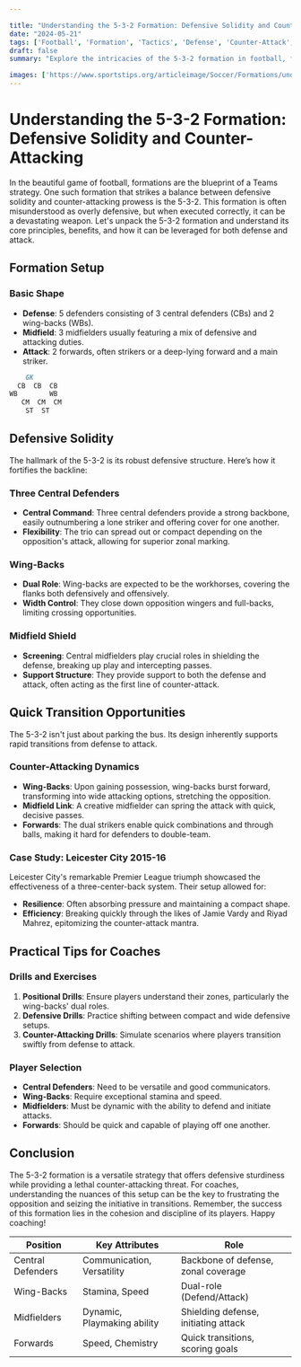 ```yaml
---

title: "Understanding the 5-3-2 Formation: Defensive Solidity and Counter-Attacking"
date: "2024-05-21"
tags: ['Football', 'Formation', 'Tactics', 'Defense', 'Counter-Attack', 'Coaching', 'Strategy', 'Soccer', 'Knowledge']
draft: false
summary: "Explore the intricacies of the 5-3-2 formation in football, focusing on its defensive strength and counter-attacking opportunities."

images: ['https://www.sportstips.org/articleimage/Soccer/Formations/understanding_the_5_3_2_formation_defensive_solidity_and_counter_attacking.webp']
---
```


# Understanding the 5-3-2 Formation: Defensive Solidity and Counter-Attacking

In the beautiful game of football, formations are the blueprint of a Teams strategy. One such formation that strikes a balance between defensive solidity and counter-attacking prowess is the 5-3-2. This formation is often misunderstood as overly defensive, but when executed correctly, it can be a devastating weapon. Let's unpack the 5-3-2 formation and understand its core principles, benefits, and how it can be leveraged for both defense and attack.

## Formation Setup

### Basic Shape

- **Defense**: 5 defenders consisting of 3 central defenders (CBs) and 2 wing-backs (WBs).
- **Midfield**: 3 midfielders usually featuring a mix of defensive and attacking duties.
- **Attack**: 2 forwards, often strikers or a deep-lying forward and a main striker.

```markdown
    GK
  CB  CB  CB
WB        WB
   CM  CM  CM
    ST  ST
```

## Defensive Solidity

The hallmark of the 5-3-2 is its robust defensive structure. Here’s how it fortifies the backline:

### Three Central Defenders

- **Central Command**: Three central defenders provide a strong backbone, easily outnumbering a lone striker and offering cover for one another.
- **Flexibility**: The trio can spread out or compact depending on the opposition's attack, allowing for superior zonal marking.

### Wing-Backs

- **Dual Role**: Wing-backs are expected to be the workhorses, covering the flanks both defensively and offensively.
- **Width Control**: They close down opposition wingers and full-backs, limiting crossing opportunities.

### Midfield Shield

- **Screening**: Central midfielders play crucial roles in shielding the defense, breaking up play and intercepting passes.
- **Support Structure**: They provide support to both the defense and attack, often acting as the first line of counter-attack.

## Quick Transition Opportunities

The 5-3-2 isn't just about parking the bus. Its design inherently supports rapid transitions from defense to attack.

### Counter-Attacking Dynamics

- **Wing-Backs**: Upon gaining possession, wing-backs burst forward, transforming into wide attacking options, stretching the opposition.
- **Midfield Link**: A creative midfielder can spring the attack with quick, decisive passes.
- **Forwards**: The dual strikers enable quick combinations and through balls, making it hard for defenders to double-team.

### Case Study: Leicester City 2015-16

Leicester City's remarkable Premier League triumph showcased the effectiveness of a three-center-back system. Their setup allowed for:

- **Resilience**: Often absorbing pressure and maintaining a compact shape.
- **Efficiency**: Breaking quickly through the likes of Jamie Vardy and Riyad Mahrez, epitomizing the counter-attack mantra.

## Practical Tips for Coaches

### Drills and Exercises

1. **Positional Drills**: Ensure players understand their zones, particularly the wing-backs' dual roles.
2. **Defensive Drills**: Practice shifting between compact and wide defensive setups.
3. **Counter-Attacking Drills**: Simulate scenarios where players transition swiftly from defense to attack.

### Player Selection

- **Central Defenders**: Need to be versatile and good communicators.
- **Wing-Backs**: Require exceptional stamina and speed.
- **Midfielders**: Must be dynamic with the ability to defend and initiate attacks.
- **Forwards**: Should be quick and capable of playing off one another.

## Conclusion

The 5-3-2 formation is a versatile strategy that offers defensive sturdiness while providing a lethal counter-attacking threat. For coaches, understanding the nuances of this setup can be the key to frustrating the opposition and seizing the initiative in transitions. Remember, the success of this formation lies in the cohesion and discipline of its players. Happy coaching!

| Position         | Key Attributes                      | Role                                |
|------------------|-------------------------------------|-------------------------------------|
| Central Defenders| Communication, Versatility          | Backbone of defense, zonal coverage |
| Wing-Backs       | Stamina, Speed                      | Dual-role (Defend/Attack)           |
| Midfielders      | Dynamic, Playmaking ability         | Shielding defense, initiating attack|
| Forwards         | Speed, Chemistry                    | Quick transitions, scoring goals    |
```